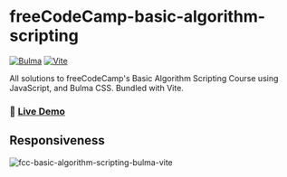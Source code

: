 # freeCodeCamp-basic-algorithm-scripting

[![Bulma](https://img.shields.io/badge/Bulma-0.9.4-00d1b2?logo=data:image/png;base64,iVBORw0KGgoAAAANSUhEUgAAABAAAAAQCAMAAAAoLQ9TAAAA+VBMVEUAAAD///////////////////////////////////////////////////////////////////////////+pJyiSAAAAD3RSTlMAMsD7eNQ98d/yw7VWPyk8gduyV3qPfMvHjWeYCsAAABCSURBVBhXYxhDoSgAAzg8d0NFA4AQFCA4AC4IC4jQ0NC5k5i5E5w5zr5////QBFyCgAAACV0RVh0ZGF0ZTpjcmVhdGUAMjAyMi0wNi0wOVQxMjoxNjo1MSswMDowMDqrY+sAAAAldEVYdGRhdGU6bW9kaWZ5ADIwMjItMDYtMDlUMTI6MTY6NTErMDA6MDBj5EwAAAAASUVORK5CYII=)](https://bulma.io) [![Vite](https://img.shields.io/badge/Vite-4.4-646CFF)](https://vitejs.dev)
 
All solutions to freeCodeCamp's Basic Algorithm Scripting Course using JavaScript, and Bulma CSS. Bundled with Vite.

### 📀 [Live Demo](https://not-josue.github.io/freeCodeCamp-basic-algorithm-scripting/)

## Responsiveness

![fcc-basic-algorithm-scripting-bulma-vite](https://github.com/not-josue/freeCodeCamp-basic-algorithm-scripting/assets/129870578/5b180e65-203e-45e8-9475-92c8a1c340f2)

